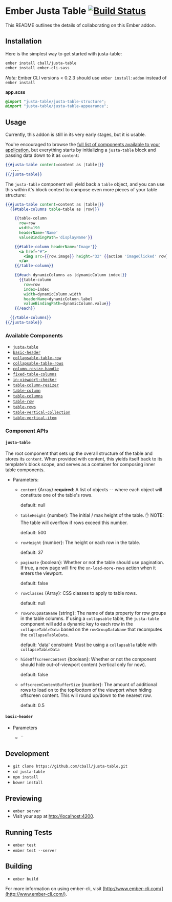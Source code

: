 # Ember Justa Table [![Build Status](https://travis-ci.org/cball/justa-table.svg?branch=master)](https://travis-ci.org/cball/justa-table)

This README outlines the details of collaborating on this Ember addon.

## Installation

Here is the simplest way to get started with justa-table:

```sh
ember install cball/justa-table
ember install ember-cli-sass
```

*Note:* Ember CLI versions < 0.2.3 should use `ember install:addon` instead of `ember install`

**app.scss**
```scss
@import "justa-table/justa-table-structure";
@import "justa-table/justa-table-appearance";
```

## Usage

Currently, this addon is still in its very early stages, but it _is_ usable.

You're encouraged to browse the [full list of components available to your application](/addon/components/), but everything starts by initializing a `justa-table` block
and passing data down to it as `content`:

```hbs
{{#justa-table content=content as |table|}}
  ....
{{/justa-table}}
```

The `justa-table` component will yield back a `table` object, and you can use this within
it's block context to compose even more pieces of your table structure:

```hbs
{{#justa-table content=content as |table|}}
  {{#table-columns table=table as |row|}}

    {{table-column
      row=row
      width=190
      headerName='Name'
      valueBindingPath='displayName'}}

    {{#table-column headerName='Image'}}
      <a href="#">
        <img src={{row.image}} height="32" {{action 'imageClicked' row}} />
      </a>
    {{/table-column}}

    {{#each dynamicColumns as |dynamicColumn index|}}
      {{table-column
        row=row
        index=index
        width=dynamicColumn.width
        headerName=dynamicColumn.label
        valueBindingPath=dynamicColumn.value}}
    {{/each}}

  {{/table-columns}}
{{/justa-table}}
```

### Available Components

  * [`justa-table`](#justa-table)
  * [`basic-header`](#basic-header)
  * [`collapsable-table-row`](#collapsable-table-row)
  * [`collapsable-table-rows`](#collapsable-table-rows)
  * [`column-resize-handle`](#column-resize-handle)
  * [`fixed-table-columns`](#fixed-table-columns)
  * [`in-viewport-checker`](#in-viewport-checker)
  * [`table-column-resizer`](#table-column-resizer)
  * [`table-column`](#table-column)
  * [`table-columns`](#table-columns)
  * [`table-row`](#table-row)
  * [`table-rows`](#table-rows)
  * [`table-vertical-collection`](#table-vertical-collection)
  * [`table-vertical-item`](#table-vertical-item)

### Component APIs

#### `justa-table`

The root component that sets up the overall structure of the table and stores its `content`. When provided with content, this yields itself back to its template's block scope, and serves as
a container for composing inner table components.

  * Parameters:

    + `content` {Array} **required**: A list of objects -- where each object will constitute
    one of the table's rows.

      default: null    


    + `tableHeight` {number}: The initial / max height of the table. ✋ NOTE: The table will overflow if rows exceed this number.

      default: 500    


    + `rowHeight` {number}: The height or each row in the table.

      default: 37    


    + `paginate` {boolean}: Whether or not the table should use pagination. If true, a new page will fire the `on-load-more-rows` action when it enters the viewport.

      default: false    


    + `rowClasses` {Array}: CSS classes to apply to table rows.

      default: null    


    + `rowGroupDataName` {string}: The name of data property for row groups in the table columns.
    If using a `collapsable` table, the `justa-table` component will add a dynamic key to each row in the `collapseTableData` based on the `rowGroupDataName` that recomputes the `collapseTableData`.

      default: 'data'
      constraint: Must be using a `collapsable` table with `collapseTableData`


    + `hideOffscreenContent` {boolean}: Whether or not the component should hide out-of-viewport
    content (vertical only for now).

      default: false    


    + `offscreenContentBufferSize` {number}: The amount of additional rows to load on to the
    top/bottom of the viewport when hiding offscreen content.
    This will round up/down to the nearest row.

      default: 0.5


#### `basic-header`

  * Parameters

    + ``





## Development

* `git clone https://github.com/cball/justa-table.git`
* `cd justa-table`
* `npm install`
* `bower install`

## Previewing

* `ember server`
* Visit your app at [http://localhost:4200](http://localhost:4200).

## Running Tests

* `ember test`
* `ember test --server`

## Building

* `ember build`

For more information on using ember-cli, visit [http://www.ember-cli.com/](http://www.ember-cli.com/).
